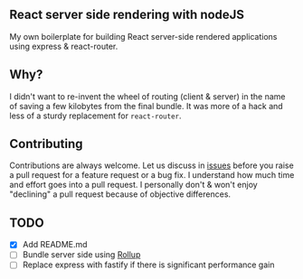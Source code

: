 ## React server side rendering with nodeJS

My own boilerplate for building React server-side rendered applications using express & react-router.

## Why?

I didn't want to re-invent the wheel of routing (client & server) in the name of saving a few kilobytes from the final bundle.
It was more of a hack and less of a sturdy replacement for `react-router`.

## Contributing

Contributions are always welcome. Let us discuss in [issues](https://github.com/onstash/react-ssr/issues) before you raise a pull request for a feature request or a bug fix. I understand how much time and effort goes into a pull request. I personally don't & won't enjoy "declining" a pull request because of objective differences.

## TODO
- [x] Add README.md
- [ ] Bundle server side using [Rollup](https://rollupjs.org/)
- [ ] Replace express with fastify if there is significant performance gain

